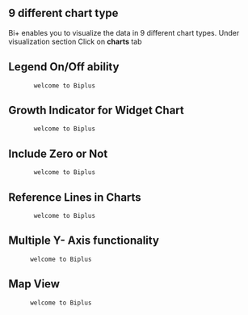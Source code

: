 ## 9 different chart type

Bi+ enables you to visualize the data in 9 different chart types.
Under visualization section Click on **charts** tab

## Legend On/Off ability

           welcome to Biplus  

## Growth Indicator for Widget Chart

           welcome to Biplus

## Include Zero or Not

           welcome to Biplus

## Reference Lines in Charts

           welcome to Biplus

## Multiple Y- Axis functionality

          welcome to Biplus

## Map View

          welcome to Biplus

<!--stackedit_data:
eyJoaXN0b3J5IjpbLTEwMDIwMDQzMl19
-->